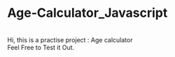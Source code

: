 # Age-Calculator_Javascript
<br>
Hi,
this is a practise project : Age calculator
<br>
Feel Free to Test it Out.
